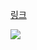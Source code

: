 [링크](https://www.acmicpc.net/problem/9934)

<img src="https://skillicons.dev/icons?i=cpp" />

```cpp

```
